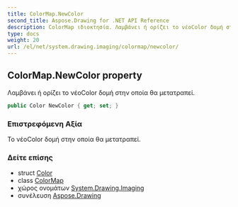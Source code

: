 ```yaml
---
title: ColorMap.NewColor
second_title: Aspose.Drawing for .NET API Reference
description: ColorMap ιδιοκτησία. Λαμβάνει ή ορίζει το νέοColor δομή στην οποία θα μετατραπεί.
type: docs
weight: 20
url: /el/net/system.drawing.imaging/colormap/newcolor/
---
```

## ColorMap.NewColor property

Λαμβάνει ή ορίζει το νέοColor δομή στην οποία θα μετατραπεί.

```csharp
public Color NewColor { get; set; }
```

### Επιστρεφόμενη Αξία

Το νέοColor δομή στην οποία θα μετατραπεί.

### Δείτε επίσης

* struct [Color](../../../system.drawing/color/)
* class [ColorMap](../)
* χώρος ονομάτων [System.Drawing.Imaging](../../colormap/)
* συνέλευση [Aspose.Drawing](../../../)


